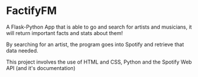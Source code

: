 # FactifyFM
A Flask-Python App that is able to go and search for artists and musicians, it will return important facts and stats about them!

By searching for an artist, the program goes into Spotify and retrieve that data needed. 

This project involves the use of HTML and CSS, Python and the Spotify Web API (and it's documentation)